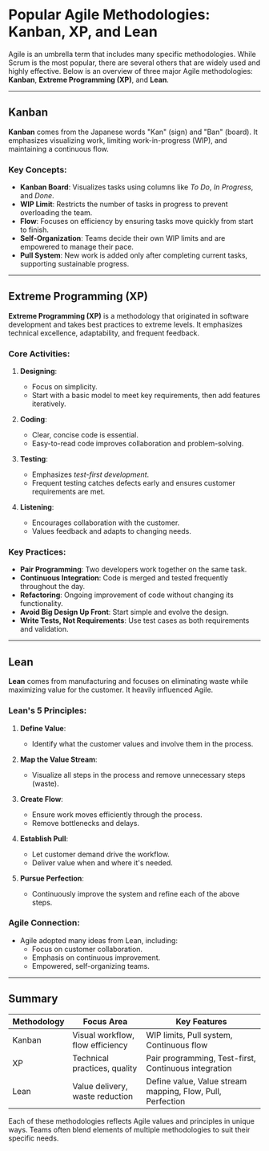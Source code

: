 # Popular Agile Methodologies: Kanban, XP, and Lean

Agile is an umbrella term that includes many specific methodologies. While Scrum is the most popular, there are several others that are widely used and highly effective. Below is an overview of three major Agile methodologies: **Kanban**, **Extreme Programming (XP)**, and **Lean**.

---

## Kanban

**Kanban** comes from the Japanese words "Kan" (sign) and "Ban" (board). It emphasizes visualizing work, limiting work-in-progress (WIP), and maintaining a continuous flow.

### Key Concepts:
- **Kanban Board**: Visualizes tasks using columns like *To Do*, *In Progress*, and *Done*.
- **WIP Limit**: Restricts the number of tasks in progress to prevent overloading the team.
- **Flow**: Focuses on efficiency by ensuring tasks move quickly from start to finish.
- **Self-Organization**: Teams decide their own WIP limits and are empowered to manage their pace.
- **Pull System**: New work is added only after completing current tasks, supporting sustainable progress.

---

## Extreme Programming (XP)

**Extreme Programming (XP)** is a methodology that originated in software development and takes best practices to extreme levels. It emphasizes technical excellence, adaptability, and frequent feedback.

### Core Activities:
1. **Designing**:
   - Focus on simplicity.
   - Start with a basic model to meet key requirements, then add features iteratively.

2. **Coding**:
   - Clear, concise code is essential.
   - Easy-to-read code improves collaboration and problem-solving.

3. **Testing**:
   - Emphasizes *test-first development*.
   - Frequent testing catches defects early and ensures customer requirements are met.

4. **Listening**:
   - Encourages collaboration with the customer.
   - Values feedback and adapts to changing needs.

### Key Practices:
- **Pair Programming**: Two developers work together on the same task.
- **Continuous Integration**: Code is merged and tested frequently throughout the day.
- **Refactoring**: Ongoing improvement of code without changing its functionality.
- **Avoid Big Design Up Front**: Start simple and evolve the design.
- **Write Tests, Not Requirements**: Use test cases as both requirements and validation.

---

## Lean

**Lean** comes from manufacturing and focuses on eliminating waste while maximizing value for the customer. It heavily influenced Agile.

### Lean's 5 Principles:
1. **Define Value**:
   - Identify what the customer values and involve them in the process.

2. **Map the Value Stream**:
   - Visualize all steps in the process and remove unnecessary steps (waste).

3. **Create Flow**:
   - Ensure work moves efficiently through the process.
   - Remove bottlenecks and delays.

4. **Establish Pull**:
   - Let customer demand drive the workflow.
   - Deliver value when and where it's needed.

5. **Pursue Perfection**:
   - Continuously improve the system and refine each of the above steps.

### Agile Connection:
- Agile adopted many ideas from Lean, including:
  - Focus on customer collaboration.
  - Emphasis on continuous improvement.
  - Empowered, self-organizing teams.

---

## Summary

| Methodology | Focus Area                       | Key Features |
|-------------|----------------------------------|--------------|
| Kanban      | Visual workflow, flow efficiency| WIP limits, Pull system, Continuous flow |
| XP          | Technical practices, quality    | Pair programming, Test-first, Continuous integration |
| Lean        | Value delivery, waste reduction | Define value, Value stream mapping, Flow, Pull, Perfection |

Each of these methodologies reflects Agile values and principles in unique ways. Teams often blend elements of multiple methodologies to suit their specific needs.
